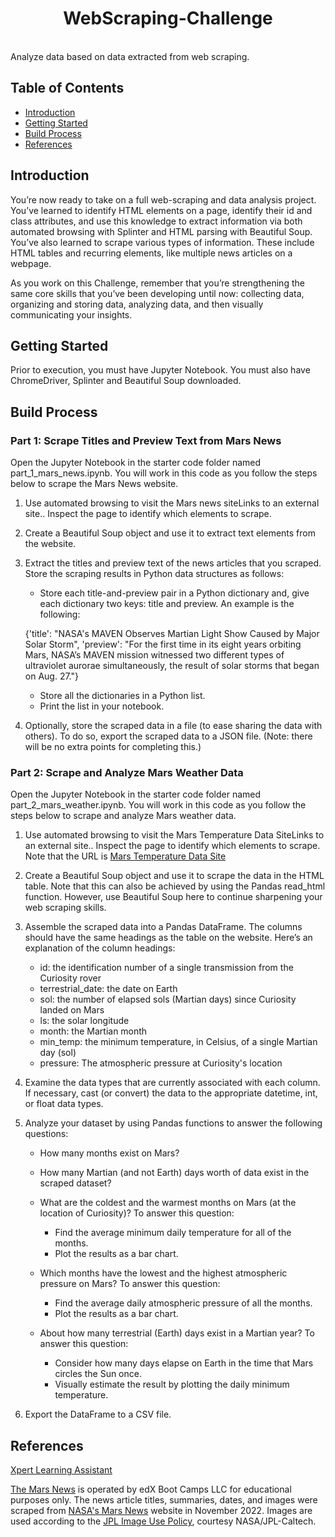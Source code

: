 <h1 align="center"> WebScraping-Challenge </h1> <br>
Analyze data based on data extracted from web scraping.


## Table of Contents

- [Introduction](#introduction)
- [Getting Started](#getting-started)
- [Build Process](#build-process)
- [References](#references)


## Introduction
You’re now ready to take on a full web-scraping and data analysis project. You’ve learned to identify HTML elements on a page, identify their id and class attributes, and use this knowledge to extract information via both automated browsing with Splinter and HTML parsing with Beautiful Soup. You’ve also learned to scrape various types of information. These include HTML tables and recurring elements, like multiple news articles on a webpage.

As you work on this Challenge, remember that you’re strengthening the same core skills that you’ve been developing until now: collecting data, organizing and storing data, analyzing data, and then visually communicating your insights.


## Getting Started

Prior to execution, you must have Jupyter Notebook. You must also have ChromeDriver, Splinter and Beautiful Soup downloaded.


## Build Process

### Part 1: Scrape Titles and Preview Text from Mars News
Open the Jupyter Notebook in the starter code folder named part_1_mars_news.ipynb. You will work in this code as you follow the steps below to scrape the Mars News website.

1) Use automated browsing to visit the Mars news siteLinks to an external site.. Inspect the page to identify which elements to scrape.

2) Create a Beautiful Soup object and use it to extract text elements from the website.

3) Extract the titles and preview text of the news articles that you scraped. Store the scraping results in Python data structures as follows:
    - Store each title-and-preview pair in a Python dictionary and, give each dictionary two keys: title and preview. An example is the following:
    
    {'title': "NASA's MAVEN Observes Martian Light Show Caused by Major Solar Storm",
 'preview': "For the first time in its eight years orbiting Mars, NASA’s MAVEN mission witnessed two different types of ultraviolet aurorae simultaneously, the result of solar storms that began on Aug. 27."}
    
    - Store all the dictionaries in a Python list.
    - Print the list in your notebook.
    
4) Optionally, store the scraped data in a file (to ease sharing the data with others). To do so, export the scraped data to a JSON file. (Note: there will be no extra points for completing this.)

### Part 2: Scrape and Analyze Mars Weather Data
Open the Jupyter Notebook in the starter code folder named part_2_mars_weather.ipynb. You will work in this code as you follow the steps below to scrape and analyze Mars weather data.

1) Use automated browsing to visit the Mars Temperature Data SiteLinks to an external site.. Inspect the page to identify which elements to scrape. Note that the URL is [Mars Temperature Data Site](https://static.bc-edx.com/data/web/mars_facts/temperature.html)

2) Create a Beautiful Soup object and use it to scrape the data in the HTML table. Note that this can also be achieved by using the Pandas read_html function. However, use Beautiful Soup here to continue sharpening your web scraping skills.

3) Assemble the scraped data into a Pandas DataFrame. The columns should have the same headings as the table on the website. Here’s an explanation of the column headings:

    - id: the identification number of a single transmission from the Curiosity rover
    - terrestrial_date: the date on Earth
    - sol: the number of elapsed sols (Martian days) since Curiosity landed on Mars
    - ls: the solar longitude
    - month: the Martian month
    - min_temp: the minimum temperature, in Celsius, of a single Martian day (sol)
    - pressure: The atmospheric pressure at Curiosity's location
    
4) Examine the data types that are currently associated with each column. If necessary, cast (or convert) the data to the appropriate datetime, int, or float data types.

5) Analyze your dataset by using Pandas functions to answer the following questions:

    - How many months exist on Mars?
    
    - How many Martian (and not Earth) days worth of data exist in the scraped dataset?
    
    - What are the coldest and the warmest months on Mars (at the location of Curiosity)? To answer this question:
        - Find the average minimum daily temperature for all of the months.
        - Plot the results as a bar chart.
        
    - Which months have the lowest and the highest atmospheric pressure on Mars? To answer this question:
        - Find the average daily atmospheric pressure of all the months.
        - Plot the results as a bar chart.
        
    - About how many terrestrial (Earth) days exist in a Martian year? To answer this question:
        - Consider how many days elapse on Earth in the time that Mars circles the Sun once.
        - Visually estimate the result by plotting the daily minimum temperature.
        
6) Export the DataFrame to a CSV file.


## References
[Xpert Learning Assistant](https://bootcampspot.instructure.com/courses/5057/external_tools/313)

[The Mars News](https://static.bc-edx.com/data/web/mars_news/index.html) is operated by edX Boot Camps LLC for educational purposes only. The news article titles, summaries, dates, and images were scraped from [NASA's Mars News](https://mars.nasa.gov/) website in November 2022. Images are used according to the [JPL Image Use Policy](https://www.jpl.nasa.gov/jpl-image-use-policy), courtesy NASA/JPL-Caltech.
